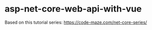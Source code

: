 # asp-net-core-web-api-with-vue
Based on this tutorial series: https://code-maze.com/net-core-series/
